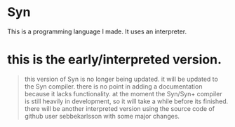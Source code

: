 # Syn
This is a programming language I made. It uses an interpreter.
# this is the early/interpreted version.
> this version of Syn is no longer being updated. it will be updated to the Syn compiler.
> there is no point in adding a documentation because it lacks functionality.
> at the moment the Syn/Syn+ compiler is still heavily in development, so it will take a while before its finished.
> there will be another interpreted version using the source code of github user sebbekarlsson with some major changes.
